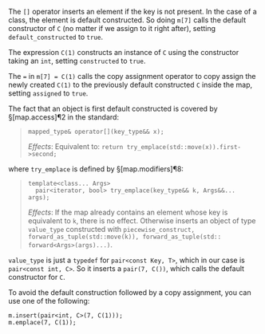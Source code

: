 The `[]` operator inserts an element if the key is not present. In the case of a class, the element is default constructed. So doing `m[7]` calls the default constructor of `C` (no matter if we assign to it right after), setting  `default_constructed` to `true`.

The expression `C(1)` constructs an instance of `C` using the constructor taking an `int`, setting `constructed` to `true`.

The `=` in `m[7] = C(1)` calls the copy assignment operator to copy assign the newly created `C(1)` to the previously default constructed `C` inside the map, setting `assigned` to `true`.

The fact that an object is first default constructed is covered by §[map.access]¶2 in the standard:

> ```
> mapped_type& operator[](key_type&& x);
> ```
>
> *Effects*: Equivalent to: `return try_emplace(std​::​move(x)).first->second;`

where `try_emplace` is defined by §[map.modifiers]¶8:

> ```
> template<class... Args>
>   pair<iterator, bool> try_emplace(key_type&& k, Args&&... args);
> ```
>
> *Effects*: If the map already contains an element whose key is equivalent to `k`, there is no effect. Otherwise inserts an object of type `value_type` constructed with `piecewise_construct, forward_as_tuple(std​::​move(k)), forward_as_tuple(std​::​forward<Args>(args)...)`.

`value_type` is just a `typedef` for `pair<const Key, T>`, which in our case is `pair<const int, C>`. So it inserts a `pair(7, C())`, which calls the default constructor for `C`.

To avoid the default construction followed by a copy assignment, you can use one of the following:

```
m.insert(pair<int, C>(7, C(1)));
m.emplace(7, C(1));
```
